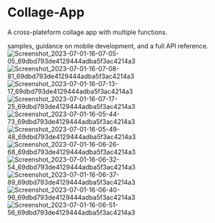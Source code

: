 # Collage-App
A cross-plateform collage app with multiple functions. 

samples, guidance on mobile development, and a full API reference.
![Screenshot_2023-07-01-16-07-05-05_69dbd793de4129444adba5f3ac4214a3](https://github.com/darshanbhalani/Collage-App-master/assets/108427824/243335c8-1712-4750-a190-2fe226a45633)
![Screenshot_2023-07-01-16-07-08-81_69dbd793de4129444adba5f3ac4214a3](https://github.com/darshanbhalani/Collage-App-master/assets/108427824/50d52e0c-274a-43fd-9176-fbcb7fdd9aed)
![Screenshot_2023-07-01-16-07-13-17_69dbd793de4129444adba5f3ac4214a3](https://github.com/darshanbhalani/Collage-App-master/assets/108427824/5d2fa585-7bfb-43fc-86b1-813d2c18492b)
![Screenshot_2023-07-01-16-07-17-25_69dbd793de4129444adba5f3ac4214a3](https://github.com/darshanbhalani/Collage-App-master/assets/108427824/971e0471-cddd-4610-9249-a60900f07adb)
![Screenshot_2023-07-01-16-05-44-73_69dbd793de4129444adba5f3ac4214a3](https://github.com/darshanbhalani/Collage-App-master/assets/108427824/312b73f0-0c39-4572-9f99-186c6fe2194d)
![Screenshot_2023-07-01-16-05-49-48_69dbd793de4129444adba5f3ac4214a3](https://github.com/darshanbhalani/Collage-App-master/assets/108427824/8a70094b-8426-4480-aaf9-b3de63bece85)
![Screenshot_2023-07-01-16-06-26-68_69dbd793de4129444adba5f3ac4214a3](https://github.com/darshanbhalani/Collage-App-master/assets/108427824/d0f7c843-694d-4fb5-9472-86dbf55ee4dc)
![Screenshot_2023-07-01-16-06-32-54_69dbd793de4129444adba5f3ac4214a3](https://github.com/darshanbhalani/Collage-App-master/assets/108427824/b844ff6e-8e1b-46c7-b054-1adca46984d2)
![Screenshot_2023-07-01-16-06-37-89_69dbd793de4129444adba5f3ac4214a3](https://github.com/darshanbhalani/Collage-App-master/assets/108427824/a226d38b-cf0a-40d3-8437-b1467da071cd)
![Screenshot_2023-07-01-16-06-40-96_69dbd793de4129444adba5f3ac4214a3](https://github.com/darshanbhalani/Collage-App-master/assets/108427824/1d5e4ed5-eee0-4660-a605-5e8a02191cf8)
![Screenshot_2023-07-01-16-06-51-56_69dbd793de4129444adba5f3ac4214a3](https://github.com/darshanbhalani/Collage-App-master/assets/108427824/27e75ece-8d38-458c-b659-e8509552f2b7)

